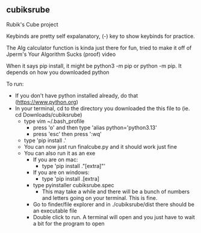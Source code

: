 ## cubiksrube
Rubik's Cube project

Keybinds are pretty self expalanatory, (-) key to show keybinds for practice.

The Alg calculator function is kinda just there for fun, tried to make it off of Jperm's Your Algorithm Sucks (proof) video

When it says pip install, it might be python3 -m pip or python -m pip. It depends on how you downloaded python

To run:
- If you don't have python installed already, do that (https://www.python.org)
- In your terminal, cd to the directory you downloaded the this file to (ie. cd Downloads/cubiksrube) 
    - type vim ~/.bash_profile
        - press 'o' and then type 'alias python='python3.13'
        - press 'esc' then press ':wq'
    - type 'pip install .'
    - You can now just run finalcube.py and it should work just fine
    - You can also run it as an exe 
        - If you are on mac:
            - type 'pip install ."[extra]"'
        - If you are on windows:
            - type 'pip install .[extra]
        - type pyinstaller cubiksrube.spec
            - This may take a while and there will be a bunch of numbers and letters going on your terminal. This is fine.
        - Go to finder/file explorer and in ./cubiksrube/dist there should be an executable file
        - Double click to run. A terminal will open and you just have to wait a bit for the program to open
